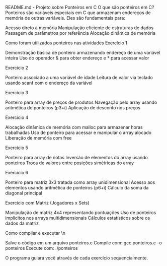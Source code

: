 README.md - Projeto sobre Ponteiros em C
O que são ponteiros em C?
Ponteiros são variáveis especiais em C que armazenam endereços de memória de outras variáveis. Eles são fundamentais para:

Acesso direto à memória
Manipulação eficiente de estruturas de dados
Passagem de parâmetros por referência
Alocação dinâmica de memória

Como foram utilizados ponteiros nas atividades
Exercício 1

Demonstração básica de ponteiro armazenando endereço de uma variável inteira
Uso do operador & para obter endereço e * para acessar valor

Exercício 2

Ponteiro associado a uma variável de idade
Leitura de valor via teclado usando scanf com o endereço da variável

Exercício 3

Ponteiro para array de preços de produtos
Navegação pelo array usando aritmética de ponteiros (p3+i)
Aplicação de desconto nos preços

Exercício 4

Alocação dinâmica de memória com malloc para armazenar horas trabalhadas
Uso de ponteiro para acessar e manipular o array alocado
Liberação de memória com free

Exercício 5

Ponteiro para array de notas
Inversão de elementos do array usando ponteiros
Troca de valores entre posições simétricas do array

Exercício 6

Ponteiro para matriz 3x3 tratada como array unidimensional
Acesso aos elementos usando aritmética de ponteiros (p6+i)
Cálculo da soma da diagonal principal

Exercício com Matriz (Jogadores x Sets)

Manipulação de matriz 4x4 representando pontuações
Uso de ponteiros implícitos nos arrays multidimensionais
Cálculos estatísticos sobre os dados da matriz

Como compilar e executar \n

Salve o código em um arquivo ponteiros.c
Compile com: gcc ponteiros.c -o ponteiros
Execute com: ./ponteiros

O programa guiará você através de cada exercício sequencialmente.

